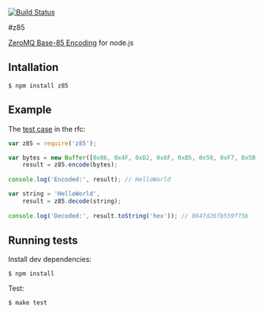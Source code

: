 [![Build Status](https://travis-ci.org/msealand/z85.node.png)](https://travis-ci.org/msealand/z85.node)

#z85

[ZeroMQ Base-85 Encoding](http://rfc.zeromq.org/spec:32) for node.js

## Intallation

	$ npm install z85
	
## Example

The [test case](http://rfc.zeromq.org/spec:32#toc3) in the rfc:

```js
var z85 = require('z85');

var bytes = new Buffer([0x86, 0x4F, 0xD2, 0x6F, 0xB5, 0x59, 0xF7, 0x5B]);
	result = z85.encode(bytes);
	
console.log('Encoded:', result); // HelloWorld

var string = 'HelloWorld',
	result = z85.decode(string);
	
console.log('Decoded:', result.toString('hex')); // 864fd26fb559f75b
```
	
## Running tests

Install dev dependencies:

	$ npm install

Test:

	$ make test
